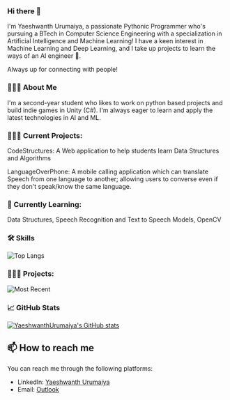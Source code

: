 ### Hi there 👋

I'm Yaeshwanth Urumaiya, a passionate Pythonic Programmer who's pursuing a BTech in Computer Science Engineering with a specialization in Artificial Intelligence and Machine Learning! I have a keen interest in Machine Learning and Deep Learning, and I take up projects to learn the ways of an AI engineer 🐼.

Always up for connecting with people! 

### 👩🏻‍💻 About Me

I'm a second-year student who likes to work on python based projects and build indie games in Unity (C#). I'm always eager to learn and apply the latest technologies in AI and ML.

### 👩🏻‍💻 Current Projects:

CodeStructures: A Web application to help students learn Data Structures and Algorithms

LanguageOverPhone: A mobile calling application which can translate Speech from one language to another; allowing users to converse even if they don't speak/know the same language.

### 📑 Currently Learning:

Data Structures, Speech Recognition and Text to Speech Models, OpenCV

### 🛠 Skills
![Top Langs](https://github-readme-stats.vercel.app/api/top-langs/?username=YaeshwanthUrumaiya&layout=compact&theme=vision-friendly-dark)

### 👩🏻‍💻 Projects: 
![Most Recent](https://github-readme-stats.vercel.app/api/pin/?username=YaeshwanthUrumaiya&repo=CodeStructures&theme=vision-friendly-dark)

### 📈 GitHub Stats
[![YaeshwanthUrumaiya's GitHub stats](https://github-readme-stats.vercel.app/api?username=YaeshwanthUrumaiya&show_icons=true&theme=tokyonight&count_private=true)](https://github.com/YaeshwanthUrumaiya/github-readme-stats)

## 📫 How to reach me
 You can reach me through the following platforms:
 - LinkedIn: [Yaeshwanth Urumaiya](https://www.linkedin.com/in/yaeshwanth-urumaiya-323850260/)
 - Email: [Outlook](mailto:yaeshwanthurumaiya@outlook.com)
